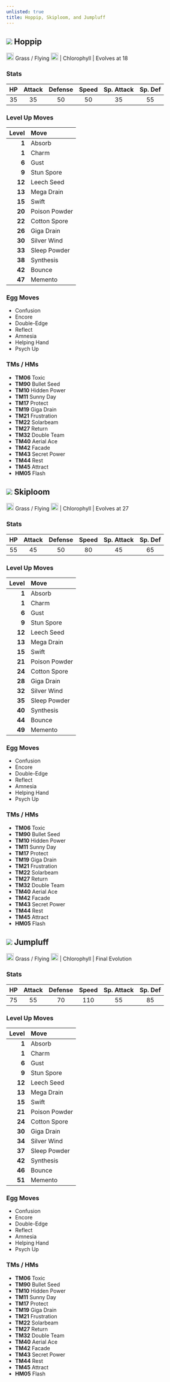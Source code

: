 ```yaml
---
unlisted: true
title: Hoppip, Skiploom, and Jumpluff
---
```

## ![](https://serebii.net/emerald/pokemon/187.png) Hoppip
<img src="https://archives.bulbagarden.net/media/upload/thumb/a/a8/Grass_icon_SwSh.png/64px-Grass_icon_SwSh.png" width="20px" height="20px"> Grass / Flying <img src="https://archives.bulbagarden.net/media/upload/thumb/b/b5/Flying_icon_SwSh.png/64px-Flying_icon_SwSh.png" width="20px" height="20px"> | Chlorophyll | Evolves at 18

### Stats

| HP | Attack | Defense | Speed | Sp. Attack | Sp. Def |
|:---:|:---:|:---:|:---:|:---:|:---:|
| 35 | 35 | 50 | 50 | 35 | 55 |

### Level Up Moves

| Level | Move |
|---:|:---|
| **1** | Absorb |
| **1** | Charm |
| **6** | Gust |
| **9** | Stun Spore |
| **12** | Leech Seed |
| **13** | Mega Drain |
| **15** | Swift |
| **20** | Poison Powder |
| **22** | Cotton Spore |
| **26** | Giga Drain |
| **30** | Silver Wind |
| **33** | Sleep Powder |
| **38** | Synthesis |
| **42** | Bounce |
| **47** | Memento |

### Egg Moves
 - Confusion
 - Encore
 - Double-Edge
 - Reflect
 - Amnesia
 - Helping Hand
 - Psych Up

### TMs / HMs
 - **TM06** Toxic
 - **TM90** Bullet Seed
 - **TM10** Hidden Power
 - **TM11** Sunny Day
 - **TM17** Protect
 - **TM19** Giga Drain
 - **TM21** Frustration
 - **TM22** Solarbeam
 - **TM27** Return
 - **TM32** Double Team
 - **TM40** Aerial Ace
 - **TM42** Facade
 - **TM43** Secret Power
 - **TM44** Rest
 - **TM45** Attract
 - **HM05** Flash

## ![](https://serebii.net/emerald/pokemon/188.png) Skiploom
<img src="https://archives.bulbagarden.net/media/upload/thumb/a/a8/Grass_icon_SwSh.png/64px-Grass_icon_SwSh.png" width="20px" height="20px"> Grass / Flying <img src="https://archives.bulbagarden.net/media/upload/thumb/b/b5/Flying_icon_SwSh.png/64px-Flying_icon_SwSh.png" width="20px" height="20px"> | Chlorophyll | Evolves at 27

### Stats

| HP | Attack | Defense | Speed | Sp. Attack | Sp. Def |
|:---:|:---:|:---:|:---:|:---:|:---:|
| 55 | 45 | 50 | 80 | 45 | 65 |

### Level Up Moves

| Level | Move |
|---:|:---|
| **1** | Absorb |
| **1** | Charm |
| **6** | Gust |
| **9** | Stun Spore |
| **12** | Leech Seed |
| **13** | Mega Drain |
| **15** | Swift |
| **21** | Poison Powder |
| **24** | Cotton Spore |
| **28** | Giga Drain |
| **32** | Silver Wind |
| **35** | Sleep Powder |
| **40** | Synthesis |
| **44** | Bounce |
| **49** | Memento |

### Egg Moves
 - Confusion
 - Encore
 - Double-Edge
 - Reflect
 - Amnesia
 - Helping Hand
 - Psych Up

### TMs / HMs
 - **TM06** Toxic
 - **TM90** Bullet Seed
 - **TM10** Hidden Power
 - **TM11** Sunny Day
 - **TM17** Protect
 - **TM19** Giga Drain
 - **TM21** Frustration
 - **TM22** Solarbeam
 - **TM27** Return
 - **TM32** Double Team
 - **TM40** Aerial Ace
 - **TM42** Facade
 - **TM43** Secret Power
 - **TM44** Rest
 - **TM45** Attract
 - **HM05** Flash

## ![](https://serebii.net/emerald/pokemon/189.png) Jumpluff
<img src="https://archives.bulbagarden.net/media/upload/thumb/a/a8/Grass_icon_SwSh.png/64px-Grass_icon_SwSh.png" width="20px" height="20px"> Grass / Flying <img src="https://archives.bulbagarden.net/media/upload/thumb/b/b5/Flying_icon_SwSh.png/64px-Flying_icon_SwSh.png" width="20px" height="20px"> | Chlorophyll | Final Evolution

### Stats

| HP | Attack | Defense | Speed | Sp. Attack | Sp. Def |
|:---:|:---:|:---:|:---:|:---:|:---:|
| 75 | 55 | 70 | 110 | 55 | 85 |

### Level Up Moves

| Level | Move |
|---:|:---|
| **1** | Absorb |
| **1** | Charm |
| **6** | Gust |
| **9** | Stun Spore |
| **12** | Leech Seed |
| **13** | Mega Drain |
| **15** | Swift |
| **21** | Poison Powder |
| **24** | Cotton Spore |
| **30** | Giga Drain |
| **34** | Silver Wind |
| **37** | Sleep Powder |
| **42** | Synthesis |
| **46** | Bounce |
| **51** | Memento |

### Egg Moves
 - Confusion
 - Encore
 - Double-Edge
 - Reflect
 - Amnesia
 - Helping Hand
 - Psych Up

### TMs / HMs
 - **TM06** Toxic
 - **TM90** Bullet Seed
 - **TM10** Hidden Power
 - **TM11** Sunny Day
 - **TM17** Protect
 - **TM19** Giga Drain
 - **TM21** Frustration
 - **TM22** Solarbeam
 - **TM27** Return
 - **TM32** Double Team
 - **TM40** Aerial Ace
 - **TM42** Facade
 - **TM43** Secret Power
 - **TM44** Rest
 - **TM45** Attract
 - **HM05** Flash